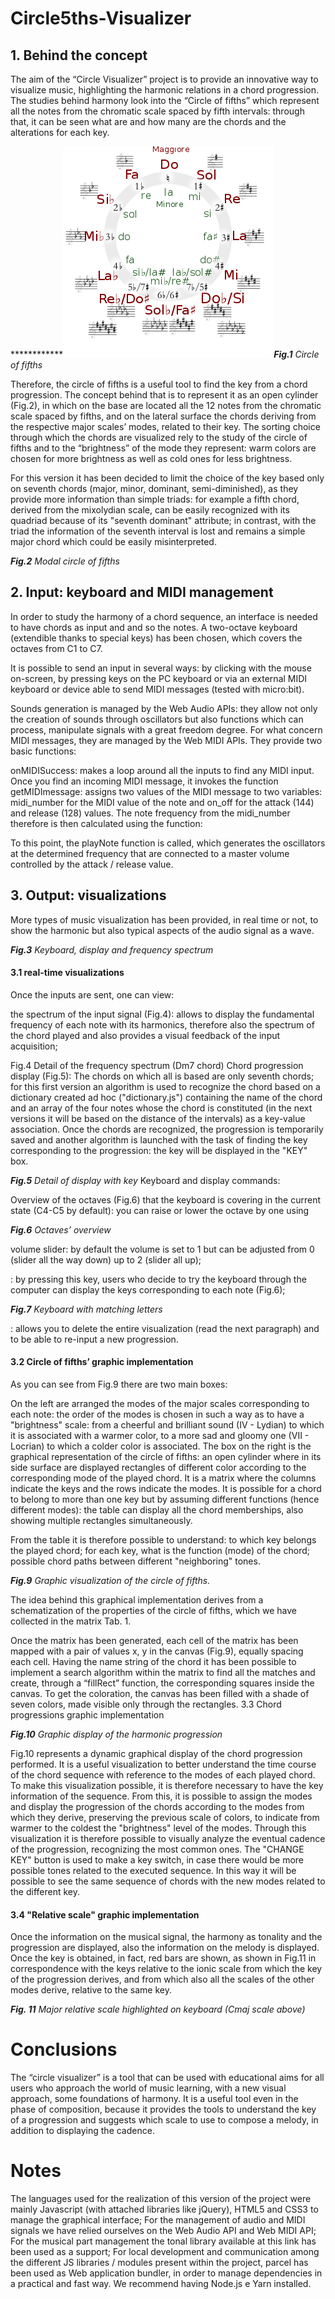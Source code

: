 # Circle5ths-Visualizer



## 1. Behind the concept

The aim of the “Circle Visualizer” project is to provide an innovative way to visualize music, highlighting the harmonic relations in a chord progression. The studies behind harmony look into the “Circle of fifths” which represent all the notes from the chromatic scale spaced by fifth intervals: through that, it can be seen what are and how many are the chords and the alterations for each key.

************<img src="Readme_images/circle.PNG" style="display:block, float:center">***Fig.1** Circle of fifths*

Therefore, the circle of fifths is a useful tool to find the key from a chord progression. The concept behind that is to represent it as an open cylinder (Fig.2), in which on the base are located all the 12 notes from the chromatic scale spaced by fifths, and 
on the lateral surface the chords deriving from the respective major scales’ modes, related to their key. The sorting choice through which the chords are visualized rely to the study of the circle of fifths and to the “brightness” of the mode they represent: warm colors are chosen for more brightness as well as cold ones for less brightness.  

For this version it has been decided to limit the choice of the key based only on seventh chords (major, minor, dominant, semi-diminished), as they provide more information than simple triads: for example a fifth chord, derived from the mixolydian scale, can be easily recognized with its quadriad because of  its "seventh dominant" attribute; in contrast, with the triad the information of the seventh interval is lost and remains a simple major chord which could be easily misinterpreted.


           
     
	
***Fig.2** Modal circle of fifths*
	
## 2. Input: keyboard and MIDI management

In order to study the harmony of a chord sequence, an interface is needed to have chords as input and and so the notes. A two-octave keyboard (extendible thanks to special keys) has been chosen, which covers the octaves from C1 to C7.

It is possible to send an input in several ways: by clicking with the mouse on-screen, by pressing keys on the PC keyboard or via an external MIDI keyboard or device able to send  MIDI messages (tested with micro:bit).

Sounds generation is managed by the Web Audio APIs: they allow not only the creation of sounds through oscillators but also functions which can process, manipulate signals with a great freedom degree.
For what concern MIDI messages, they are managed by the Web MIDI APIs. They provide two basic functions:

onMIDISuccess: makes a loop around all the inputs to find any MIDI input. Once you find an incoming MIDI message, it invokes the function
getMIDImessage: assigns two values ​​of the MIDI message to two variables: midi_number for the MIDI value of the note and on_off  for the attack (144) and release (128) values.
The note frequency from the midi_number therefore is then calculated using the function:



To this point, the playNote function is called, which generates the oscillators at the determined frequency that are connected to a master volume controlled by the attack / release value.






## 3. Output: visualizations

More types of music visualization has been provided, in real time or not, to show the harmonic but also typical aspects of the audio signal as a wave.


***Fig.3** Keyboard, display and frequency spectrum*

#### 3.1 real-time visualizations

Once the inputs are sent, one can view:

the spectrum of the input signal (Fig.4): allows to display the fundamental frequency of each note with its harmonics, therefore also the spectrum of the chord played and also provides a visual feedback of the input acquisition;


Fig.4 Detail of the frequency spectrum (Dm7 chord)
Chord progression display (Fig.5): The chords on which all is based are only seventh chords; for this first version an algorithm is used to recognize the chord based on a dictionary created ad hoc ("dictionary.js") containing the name of the chord and an array of the four notes whose the chord is constituted (in the next versions it will be based on the distance of the intervals) as a key-value association.
Once the chords are recognized, the progression is temporarily saved and another algorithm is launched with the task of finding the key corresponding to the progression: the key will be displayed in the "KEY" box.


***Fig.5** Detail of display with key*
Keyboard and display commands:

Overview of the octaves (Fig.6) that the keyboard is covering in the current state (C4-C5 by default): you can raise or lower the octave by one using



***Fig.6** Octaves’ overview*

volume slider: by default the volume is set to 1 but can be adjusted from 0 (slider all the way down) up to 2 (slider all up);

: by pressing this key, users who decide to try the keyboard through the computer can display the keys corresponding to each note (Fig.6);




***Fig.7** Keyboard with matching letters*


: allows you to delete the entire visualization (read the next paragraph) and to be able to re-input a new progression.

#### 3.2 Circle of fifths’ graphic implementation 

As you can see from Fig.9 there are two main boxes:

On the left are arranged the modes of the major scales corresponding to each note: the order of the modes is chosen in such a way as to have a "brightness" scale: from a cheerful and brilliant sound (IV - Lydian) to which it is associated with a warmer color, to a more sad and gloomy one (VII - Locrian) to which a colder color is associated.
The box on the right is the graphical representation of the circle of fifths: an open cylinder where in its side surface are displayed rectangles of different color according to the corresponding mode of the played chord. It is a matrix where the columns indicate the keys and the rows indicate the modes. It is possible for a chord to belong to more than one key but by assuming different functions (hence different modes): the table can display all the chord memberships, also showing multiple rectangles simultaneously. 

From the table it is therefore possible to understand:
to which key belongs the  played chord;
for each key, what is the function (mode) of the chord;
possible chord paths between different "neighboring" tones.


     

***Fig.9** Graphic visualization of the circle of fifths.*
 
The idea behind this graphical implementation derives from a schematization of the properties of the circle of fifths, which we have collected in the matrix Tab. 1.



Once the matrix has been generated, each cell of the matrix has been mapped with a pair of values x, y in the canvas (Fig.9), equally spacing each cell. Having the name string of the chord it has been possible to implement a search algorithm within the matrix to find all the matches and create, through a “fillRect” function, the corresponding squares inside the canvas. To get the coloration, the canvas has been filled with a shade of seven colors, made visible only through the rectangles.
3.3 Chord progressions graphic implementation



***Fig.10** Graphic display of the harmonic progression*

Fig.10 represents a dynamic graphical display of the chord progression performed.
It is a useful visualization to better understand the time course of the chord sequence with reference to the modes of each played chord. To make this visualization possible, it is therefore necessary to have the key information of the sequence. From this, it is possible to assign the modes and display the progression of the chords according to the modes from which they derive, preserving the previous scale of colors, to indicate from warmer to the coldest the "brightness" level of the modes. Through this visualization it is therefore possible to visually analyze the eventual cadence of the progression, recognizing the most common ones.
The "CHANGE KEY" button is used to make a key switch, in case there would be more possible tones related to the executed sequence. In this way it will be possible to see the same sequence of chords with the new modes related to the different key.




#### 3.4 "Relative scale" graphic implementation 
 
Once the information on the musical signal, the harmony as tonality and the progression are displayed, also the information on the melody is displayed. Once the key is obtained, in fact, red bars are shown, as shown in Fig.11 in correspondence with the keys relative to the ionic scale from which the key of the progression derives, and from which also all the scales of the other modes derive, relative to the same key.


***Fig. 11** Major relative scale highlighted on keyboard (Cmaj scale above)*


# Conclusions

The “circle visualizer” is a tool that can be used with educational aims for all users who approach the world of music learning, with a new visual approach, some foundations of harmony. It is a useful tool even in the phase of composition, because it provides the tools to understand the key of a progression and suggests which scale to use to compose a melody, in addition to displaying the cadence.

# Notes

The languages used for the realization of this version of the project were mainly Javascript (with attached libraries like jQuery), HTML5 and CSS3 to manage the graphical interface;
For the management of audio and MIDI signals we have relied ourselves on the Web Audio API and Web MIDI API;
For the musical part management the tonal library available at this link has been used as a support;
For local development and communication among the different JS libraries / modules present within the project, parcel has been used as Web application bundler, in order to manage dependencies in a practical and fast way. We recommend having Node.js e Yarn installed.
